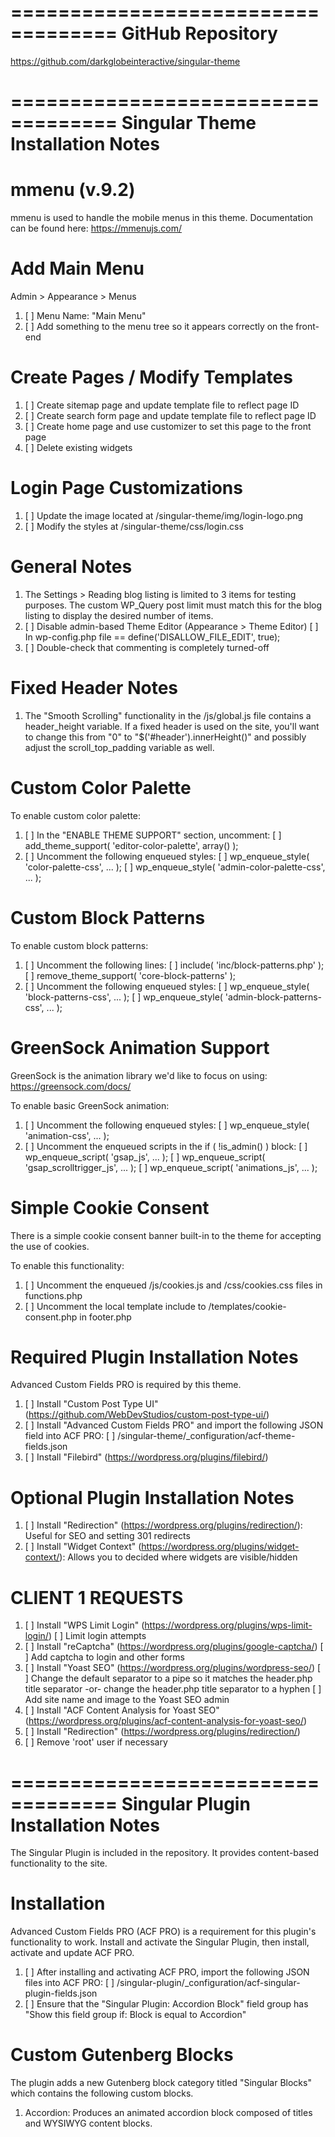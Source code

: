===================================
GitHub Repository
===================================

https://github.com/darkglobeinteractive/singular-theme


===================================
Singular Theme Installation Notes
===================================

# mmenu (v.9.2)

mmenu is used to handle the mobile menus in this theme. Documentation can be found here:
https://mmenujs.com/


# Add Main Menu

Admin > Appearance > Menus

1. [ ] Menu Name: "Main Menu"
2. [ ] Add something to the menu tree so it appears correctly on the front-end


# Create Pages / Modify Templates

1. [ ] Create sitemap page and update template file to reflect page ID
2. [ ] Create search form page and update template file to reflect page ID
3. [ ] Create home page and use customizer to set this page to the front page
4. [ ] Delete existing widgets


# Login Page Customizations

1. [ ] Update the image located at /singular-theme/img/login-logo.png
2. [ ] Modify the styles at /singular-theme/css/login.css


# General Notes

1. The Settings > Reading blog listing is limited to 3 items for testing purposes. The custom WP_Query post limit must match this for the blog listing to display the desired number of items.
2. [ ] Disable admin-based Theme Editor (Appearance > Theme Editor)
       [ ] In wp-config.php file == define('DISALLOW_FILE_EDIT', true);
3. [ ] Double-check that commenting is completely turned-off


# Fixed Header Notes

1. The "Smooth Scrolling" functionality in the /js/global.js file contains a header_height variable. If a fixed header is used on the site, you'll want to change this from "0" to "$('#header').innerHeight()" and possibly adjust the scroll_top_padding variable as well.


# Custom Color Palette

To enable custom color palette:

1. [ ] In the "ENABLE THEME SUPPORT" section, uncomment:
       [ ] add_theme_support( 'editor-color-palette', array() );
2. [ ] Uncomment the following enqueued styles:
       [ ] wp_enqueue_style( 'color-palette-css', ... );
       [ ] wp_enqueue_style( 'admin-color-palette-css', ... );


# Custom Block Patterns

To enable custom block patterns:

1. [ ] Uncomment the following lines:
       [ ] include( 'inc/block-patterns.php' );
       [ ] remove_theme_support( 'core-block-patterns' );
2. [ ] Uncomment the following enqueued styles:
       [ ] wp_enqueue_style( 'block-patterns-css', ... );
       [ ] wp_enqueue_style( 'admin-block-patterns-css', ... );


# GreenSock Animation Support

GreenSock is the animation library we'd like to focus on using:
https://greensock.com/docs/

To enable basic GreenSock animation:

1. [ ] Uncomment the following enqueued styles:
       [ ] wp_enqueue_style( 'animation-css', ... );
2. [ ] Uncomment the enqueued scripts in the if ( !is_admin() ) block:
       [ ] wp_enqueue_script( 'gsap_js', ... );
       [ ] wp_enqueue_script( 'gsap_scrolltrigger_js', ... );
       [ ] wp_enqueue_script( 'animations_js', ... );


# Simple Cookie Consent

There is a simple cookie consent banner built-in to the theme for accepting the use of cookies.

To enable this functionality:

1. [ ] Uncomment the enqueued /js/cookies.js and /css/cookies.css files in functions.php
2. [ ] Uncomment the local template include to /templates/cookie-consent.php in footer.php


# Required Plugin Installation Notes

Advanced Custom Fields PRO is required by this theme.

1. [ ] Install "Custom Post Type UI" (https://github.com/WebDevStudios/custom-post-type-ui/)
2. [ ] Install "Advanced Custom Fields PRO" and import the following JSON field into ACF PRO:
       [ ] /singular-theme/_configuration/acf-theme-fields.json
3. [ ] Install "Filebird" (https://wordpress.org/plugins/filebird/)


# Optional Plugin Installation Notes

1. [ ] Install "Redirection" (https://wordpress.org/plugins/redirection/): Useful for SEO and setting 301 redirects
2. [ ] Install "Widget Context" (https://wordpress.org/plugins/widget-context/): Allows you to decided where widgets are visible/hidden


# CLIENT 1 REQUESTS

1. [ ] Install "WPS Limit Login" (https://wordpress.org/plugins/wps-limit-login/)
       [ ] Limit login attempts
2. [ ] Install "reCaptcha" (https://wordpress.org/plugins/google-captcha/)
       [ ] Add captcha to login and other forms
3. [ ] Install "Yoast SEO" (https://wordpress.org/plugins/wordpress-seo/)
       [ ] Change the default separator to a pipe so it matches the header.php title separator -or- change the header.php title separator to a hyphen
       [ ] Add site name and image to the Yoast SEO admin
4. [ ] Install "ACF Content Analysis for Yoast SEO" (https://wordpress.org/plugins/acf-content-analysis-for-yoast-seo/)
5. [ ] Install "Redirection" (https://wordpress.org/plugins/redirection/)
6. [ ] Remove 'root' user if necessary


===================================
Singular Plugin Installation Notes
===================================

The Singular Plugin is included in the repository. It provides content-based functionality to the site.


# Installation

Advanced Custom Fields PRO (ACF PRO) is a requirement for this plugin's functionality to work. Install and activate the Singular Plugin, then install, activate and update ACF PRO.

1. [ ] After installing and activating ACF PRO, import the following JSON files into ACF PRO:
       [ ] /singular-plugin/_configuration/acf-singular-plugin-fields.json
2. [ ] Ensure that the "Singular Plugin: Accordion Block" field group has "Show this field group if: Block is equal to Accordion"


# Custom Gutenberg Blocks

The plugin adds a new Gutenberg block category titled "Singular Blocks" which contains the following custom blocks.

1. Accordion: Produces an animated accordion block composed of titles and WYSIWYG content blocks.
